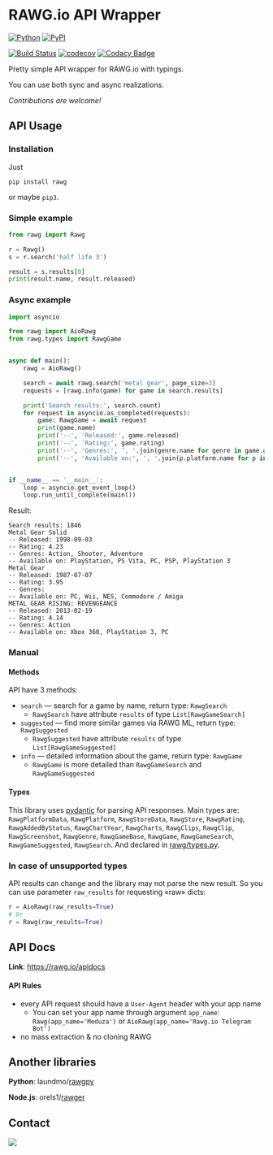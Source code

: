 # RAWG.io API Wrapper

[![Python](https://img.shields.io/badge/Python-3.6%20%7C%203.7%20%7C%203.8-blue.svg?longCache=true)]()
[![PyPI](https://img.shields.io/pypi/v/rawg.svg)](https://pypi.python.org/pypi/rawg)

[![Build Status](https://travis-ci.org/uburuntu/rawg.svg?branch=master)](https://travis-ci.org/uburuntu/rawg)
[![codecov](https://codecov.io/gh/uburuntu/rawg/branch/master/graph/badge.svg)](https://codecov.io/gh/uburuntu/rawg)
[![Codacy Badge](https://api.codacy.com/project/badge/Grade/aaf685a78dbf4377b8f36b401a5ccda1)](https://www.codacy.com/app/uburuntu/rawg?utm_source=github.com&amp;utm_medium=referral&amp;utm_content=uburuntu/rawg&amp;utm_campaign=Badge_Grade)

Pretty simple API wrapper for RAWG.io with typings.

You can use both sync and async realizations. 

_Contributions are welcome!_

## API Usage

### Installation
Just
```
pip install rawg
``` 
or maybe `pip3`.

### Simple example
```python
from rawg import Rawg

r = Rawg()
s = r.search('half life 3')

result = s.results[0]
print(result.name, result.released)
```

### Async example

```python
import asyncio

from rawg import AioRawg
from rawg.types import RawgGame


async def main():
    rawg = AioRawg()

    search = await rawg.search('metal gear', page_size=3)
    requests = [rawg.info(game) for game in search.results]

    print('Search results:', search.count)
    for request in asyncio.as_completed(requests):
        game: RawgGame = await request
        print(game.name)
        print('--', 'Released:', game.released)
        print('--', 'Rating:', game.rating)
        print('--', 'Genres:', ', '.join(genre.name for genre in game.genres))
        print('--', 'Available on:', ', '.join(p.platform.name for p in game.platforms))


if __name__ == '__main__':
    loop = asyncio.get_event_loop()
    loop.run_until_complete(main())
```

Result:
```
Search results: 1846
Metal Gear Solid
-- Released: 1998-09-03
-- Rating: 4.23
-- Genres: Action, Shooter, Adventure
-- Available on: PlayStation, PS Vita, PC, PSP, PlayStation 3
Metal Gear
-- Released: 1987-07-07
-- Rating: 3.95
-- Genres: 
-- Available on: PC, Wii, NES, Commodore / Amiga
METAL GEAR RISING: REVENGEANCE
-- Released: 2013-02-19
-- Rating: 4.14
-- Genres: Action
-- Available on: Xbox 360, PlayStation 3, PC
```

### Manual

#### Methods
API have 3 methods:
* `search` — search for a game by name, return type: `RawgSearch`
  * `RawgSearch` have attribute `results` of type `List[RawgGameSearch]`
* `suggested` — find more similar games via RAWG ML, return type: `RawgSuggested`
  * `RawgSuggested` have attribute `results` of type `List[RawgGameSuggested]`
* `info` — detailed information about the game, return type: `RawgGame`
  * `RawgGame` is more detailed than `RawgGameSearch` and `RawgGameSuggested`

#### Types
This library uses [pydantic](https://github.com/samuelcolvin/pydantic/) for parsing API responses.
Main types are: `RawgPlatformData`, `RawgPlatform`, `RawgStoreData`, `RawgStore`, `RawgRating`, `RawgAddedByStatus`, `RawgChartYear`, `RawgCharts`, `RawgClips`, `RawgClip`, `RawgScreenshot`, `RawgGenre`, `RawgGameBase`, `RawgGame`, `RawgGameSearch`, `RawgGameSuggested`, `RawgSearch`. And declared in [rawg/types.py](rawg/types.py).


### In case of unsupported types
API results can change and the library may not parse the new result. So you can use parameter `raw_results` for requesting «raw» dicts: 
```python
r = AioRawg(raw_results=True)
# Or
r = Rawg(raw_results=True)
```

## API Docs

**Link**: https://rawg.io/apidocs

#### API Rules
* every API request should have a `User-Agent` header with your app name
  * You can set your app name through argument `app_name`: `Rawg(app_name='Meduza')` or `AioRawg(app_name='Rawg.io Telegram Bot')` 
* no mass extraction & no cloning RAWG


## Another libraries

**Python**: laundmo/[rawgpy](https://pypi.org/project/rawgpy)

**Node.js**: orels1/[rawger](https://github.com/orels1/rawger)

## Contact

[![](https://img.shields.io/badge/Telegram-@rm__bk-blue.svg?logo=data:image/png;base64,iVBORw0KGgoAAAANSUhEUgAAABQAAAAUCAYAAACNiR0NAAAEbklEQVQ4y62US2xUdRjFf%2F%2F%2FfUynnXaGKW15FHnVKm8SRCFB3ZhYRVQSISHKBhKjK2JiTIyuXJC40oUrY%2BJGTZSABomiC0kUFYEIFRWrQi1tmXb6mE7be%2BfOvf%2F7%2F1z0Ydh71t93vpPz5RxlUoujFSOB4dxQQGKFUs2AFRIr9%2FRVzdO%2FVZNVvqPsjqL31%2BYl3icNjh4dDAyNrsPzm%2FL4riZOhRbfwWUeAohAe9ZhrG6af6mYF27X0gPVRHZ6jsYquDxpGAjSJ7rz3om2jHqv2VOLuwtQCwpHA8NvExEXx6JnTg6Eb0%2FU7UpPK3Kewp3bI05hOrEIkHPV1aPduRePbStesAKhseQ8B63V3HRHk8t3o9HLx3unTlRju7KjQVPwFM68chHwNLRlNB0NmtlEtr%2FZO%2FXjlwNBj1aKxM4rjJKUjKv5ZijY2%2FPF8JmuvE%2Fe%2B29gAVqBo6CeCkOBoT3rkFgo14y8%2B%2FCy9bs6sv2rci66HCZcG69lX%2Fq%2B%2FEGrr2lxFbERxAoiggY0Qjk0XB6NGJpN2NORZU3Oo8lRiBX14Z%2FVjypROnc46zqcvRUe7avEhVVNLnVjAcHVEBnL9cmIa%2BMRSzzNqzuWcvrxTk49tpINBZ8%2FKnW6WjzOl2q7LowEewDci6Nh57nh4Lmcq0itRaMYDQ3DMwltjR777sqxv6uFA13Nd1jQOx6R1aAEYmO5Ol5%2FFjjvfnZz5sDgdPJAq68RC4OzCe1ZhyP3t3Ho7jwbij4ApUrITJKybmmOSpRyqxpT8B2SVCj6Dr3j9e0A7ve3wy6FwtOKG1N1jm1v5Y3d7YtKarHhymCVfKPHpuUtAFwZrzMwk7A%2B72OskPcUlZopzHnoaJOKYK2lkHG4NBJy%2FKcxfh2LCGoxlwerrCg0LJIB9FfrRIkFmXtcnFpEJAXQPaubfnQgmK6nFD3FlXLEa%2BdK7Pn4Jt%2FerLCxNcua1qY7%2FLtYqqERsIISYSwwrGh0RwD00c3Fk1taM1%2BVZhJiKyzJaDYub6CaCH8HQjBW4cyv5TsIf5%2BIaHQUqVhEhGpk6Mr75wF0aTZJugv%2Bu1YEY4XUWlIrNHmKn8s1zo7E7Ds1yJMn%2BxcJ%2ByYjChmNFZiqGVobHJ5Y1%2Fw%2BgDsaGnrWNn91qRRe%2BLp%2Feld3a5bEWFY0aM4N1zg9AJ3LGvm8b4pHT9xkdYsHVshqhSPC7Yk6h7YW3%2BlZ2zwAoH4ph6xo9vhhKOg8cmbgulEq197kYUWI5%2BPna%2FAcRX81JjLChmIGC%2FSVa%2BzszPV9un%2FNFoRkZbOHrqfCWJiitRp6ZH1%2Bj68YuTFVJ04FX4GrhNQKUWLpzHl0F3wmaoYbkxH3Lm24%2Bvru9gcLvpPUzHz0FoI%2FW7fE1vYe3lK8b%2B%2FalhNBnFIOEyZDgxXBpEJ5NqE0m5BxVPpQZ%2B6tV3a17xAYGw0NC621WLBKwXQ9pcV3hw9vzh3M%2BWr74ExyMDGy7XaQLHM1srUt2681l5%2Fqyn9shH8mohTf0TgK0vmWVSLC%2F4l%2FAXWxRtaDbtHIAAAAAElFTkSuQmCC)](https://t.me/rm_bk)
